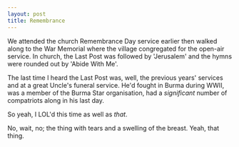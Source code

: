 ```yaml
---
layout: post
title: Remembrance
---
```


We attended the church Remembrance Day service earlier then walked along to the War Memorial where the village congregated for the open-air service.  In church, the Last Post was followed by 'Jerusalem' and the hymns were rounded out by 'Abide With Me'.

The last time I heard the Last Post was, well, the previous years' services and at a great Uncle's funeral service.  He'd fought in Burma during WWII, was a member of the Burma Star organisation, had a *significant* number of compatriots along in his last day.

So yeah, I LOL'd this time as well as *that*.

No, wait, no; the thing with tears and a swelling of the breast.  Yeah, that thing.
